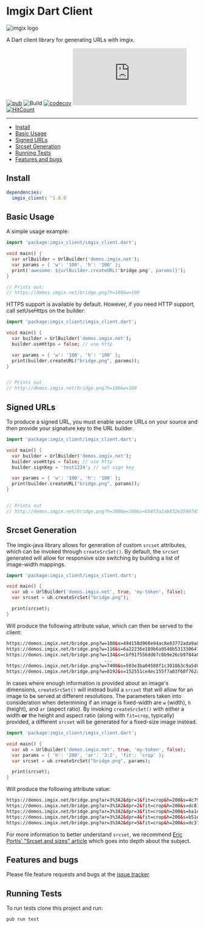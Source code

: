 # Imgix Dart Client

<!-- ix-docs-ignore -->
![imgix logo](https://assets.imgix.net/sdk-imgix-logo.svg)

A Dart client library for generating URLs with imgix.

[![pub](https://badgen.net/pub/v/imgix_client)](https://pub.dev/packages/imgix_client)
![Build](https://github.com/amondnet/imgix.dart/workflows/Build/badge.svg?branch=master)
[![codecov](https://codecov.io/gh/amondnet/imgix.dart/branch/master/graph/badge.svg)](https://codecov.io/gh/amondnet/imgix.dart)
[![License](https://img.shields.io/github/license/amondnet/imgix.dart)](https://github.com/amondnet/imgix.dart/blob/master/LICENSE)
[![HitCount](http://hits.dwyl.com/amondnet/imgix_client.svg)](http://hits.dwyl.com/amondnet/imgix_client)

---
- [Install](#install)
- [Basic Usage](#basic-usage)
- [Signed URLs](#signed-urls)
- [Srcset Generation](#srcset-generation)
- [Running Tests](#running-tests)
- [Features and bugs](#features-and-bugs)

## Install

```yaml
dependencies:
  imgix_client: ^1.0.0
```

## Basic Usage

A simple usage example:

```dart
import 'package:imgix_client/imgix_client.dart';

void main() {
  var urlBuilder = UrlBuilder('demos.imgix.net');
  var params = { 'w': '100', 'h': '100' };
  print('awesome: ${urlBuilder.createURL('bridge.png', params)}');
}

// Prints out:
// https://demos.imgix.net/bridge.png?h=100&w=100
```

HTTPS support is available by default. However, if you need HTTP support, call setUseHttps on the builder:

```dart
import 'package:imgix_client/imgix_client.dart';

void main() {
  var builder = UrlBuilder('demos.imgix.net');
  builder.useHttps = false; // use http

  var params = { 'w': '100', 'h': '100' };
  print(builder.createURL("bridge.png", params));
}


// Prints out
// http://demos.imgix.net/bridge.png?h=100&w=100
```

## Signed URLs

To produce a signed URL, you must enable secure URLs on your source and then
provide your signature key to the URL builder.

```dart
import 'package:imgix_client/imgix_client.dart';

void main() {
  var builder = UrlBuilder('demos.imgix.net');
  builder.useHttps = false; // use http
  builder.signKey = 'test1234'; // set sign key

  var params = { 'w': '100', 'h': '100' };
  print(builder.createURL("bridge.png", params));
}


// Prints out
// http://demos.imgix.net/bridge.png?h=100&w=100&s=bb8f3a2ab832e35997456823272103a4
```

## Srcset Generation

The imgix-java library allows for generation of custom `srcset` attributes, which can be invoked through `createSrcSet()`. By default, the `srcset` generated will allow for responsive size switching by building a list of image-width mappings.

```dart
import 'package:imgix_client/imgix_client.dart';

void main() {
  var ub = UrlBuilder('demos.imgix.net', true, 'my-token', false);
  var srcset = ub.createSrcSet("bridge.png");

  print(srcset);
}
```

Will produce the following attribute value, which can then be served to the client:

```html
https://demos.imgix.net/bridge.png?w=100&s=494158d968e94ac8e83772ada9a83ad1 100w,
https://demos.imgix.net/bridge.png?w=116&s=6a22236e189b6a9548b531330647ffa7 116w,
https://demos.imgix.net/bridge.png?w=134&s=cbf91f556dd67c0b9e26cb9784a83794 134w,
                                    ...
https://demos.imgix.net/bridge.png?w=7400&s=503e3ba04588f1c301863c9a5d84fe91 7400w,
https://demos.imgix.net/bridge.png?w=8192&s=152551ce4ec155f7a03f60f762a1ca33 8192w
```
In cases where enough information is provided about an image's dimensions, `createSrcSet()` will instead build a `srcset` that will allow for an image to be served at different resolutions. The parameters taken into consideration when determining if an image is fixed-width are `w` (width), `h` (height), and `ar` (aspect ratio). By invoking `createSrcSet()` with either a width **or** the height and aspect ratio (along with `fit=crop`, typically) provided, a different `srcset` will be generated for a fixed-size image instead.

```dart
import 'package:imgix_client/imgix_client.dart';

void main() {
  var ub = UrlBuilder('demos.imgix.net', true, 'my-token', false);
  var params = { 'h': '200', 'ar': '3:2', 'fit': 'crop' };
  var srcset = ub.createSrcSet("bridge.png", params);

  print(srcset);
}
```

Will produce the following attribute value:

```html
https://demos.imgix.net/bridge.png?ar=3%3A2&dpr=1&fit=crop&h=200&s=4c79373f535df7e2594a8f6622ec6631 1x,
https://demos.imgix.net/bridge.png?ar=3%3A2&dpr=2&fit=crop&h=200&s=dc818ae4522494f2f750651304a4d825 2x,
https://demos.imgix.net/bridge.png?ar=3%3A2&dpr=3&fit=crop&h=200&s=ba1ec0cef6c77ff02330d40cc4dae932 3x,
https://demos.imgix.net/bridge.png?ar=3%3A2&dpr=4&fit=crop&h=200&s=b51e497d9461be62354c0ea12b6524fb 4x,
https://demos.imgix.net/bridge.png?ar=3%3A2&dpr=5&fit=crop&h=200&s=dc37c1fbee505d425ca8e3764b37f791 5x
```

For more information to better understand `srcset`, we recommend [Eric Portis' "Srcset and sizes" article](https://ericportis.com/posts/2014/srcset-sizes/) which goes into depth about the subject.


## Features and bugs

Please file feature requests and bugs at the [issue tracker][tracker].

[tracker]: https://github.com/amondnet/imgix.dart/issues


## Running Tests

To run tests clone this project and run:

```
pub run test
```
